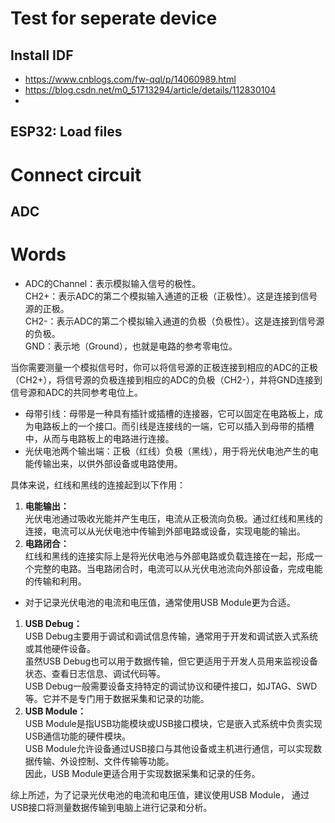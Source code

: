 # Test for seperate device
## Install IDF
- https://www.cnblogs.com/fw-qql/p/14060989.html
- https://blog.csdn.net/m0_51713294/article/details/112830104
- 
## ESP32: Load files


# Connect circuit
## ADC




# Words
- ADC的Channel：表示模拟输入信号的极性。<br>
CH2+：表示ADC的第二个模拟输入通道的正极（正极性）。这是连接到信号源的正极。<br>
CH2-：表示ADC的第二个模拟输入通道的负极（负极性）。这是连接到信号源的负极。<br>
GND：表示地（Ground），也就是电路的参考零电位。<br>

当你需要测量一个模拟信号时，你可以将信号源的正极连接到相应的ADC的正极（CH2+），将信号源的负极连接到相应的ADC的负极（CH2-），并将GND连接到信号源和ADC的共同参考电位上。
- 母带引线：母带是一种具有插针或插槽的连接器，它可以固定在电路板上，成为电路板上的一个接口。而引线是连接线的一端，它可以插入到母带的插槽中，从而与电路板上的电路进行连接。
- 光伏电池两个输出端：正极（红线）负极（黑线），用于将光伏电池产生的电能传输出来，以供外部设备或电路使用。<br>

具体来说，红线和黑线的连接起到以下作用：<br>
1. **电能输出：** <br>
光伏电池通过吸收光能并产生电压，电流从正极流向负极。通过红线和黑线的连接，电流可以从光伏电池中传输到外部电路或设备，实现电能的输出。
2. **电路闭合：** <br>
红线和黑线的连接实际上是将光伏电池与外部电路或负载连接在一起，形成一个完整的电路。当电路闭合时，电流可以从光伏电池流向外部设备，完成电能的传输和利用。
- 对于记录光伏电池的电流和电压值，通常使用USB Module更为合适。<br>
1. **USB Debug：**<br>
USB Debug主要用于调试和调试信息传输，通常用于开发和调试嵌入式系统或其他硬件设备。<br>
虽然USB Debug也可以用于数据传输，但它更适用于开发人员用来监视设备状态、查看日志信息、调试代码等。<br>
USB Debug一般需要设备支持特定的调试协议和硬件接口，如JTAG、SWD等。它并不是专门用于数据采集和记录的功能。<br>
2. **USB Module：**<br>
USB Module是指USB功能模块或USB接口模块，它是嵌入式系统中负责实现USB通信功能的硬件模块。<br>
USB Module允许设备通过USB接口与其他设备或主机进行通信，可以实现数据传输、外设控制、文件传输等功能。<br>
因此，USB Module更适合用于实现数据采集和记录的任务。<br>

综上所述，为了记录光伏电池的电流和电压值，建议使用USB Module，
通过USB接口将测量数据传输到电脑上进行记录和分析。
